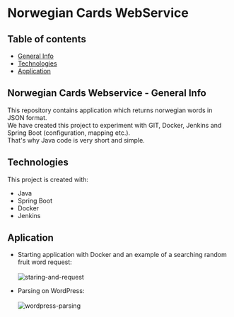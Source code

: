 # Norwegian Cards WebService

## Table of contents
* [General Info](#norwegian-cards-webservice---general-info)
* [Technologies](#technologies)
* [Application](#application)

## Norwegian Cards Webservice - General Info
This repository contains application which returns norwegian words in JSON format. <br>
We have created this project to experiment with GIT, Docker, Jenkins and Spring Boot (configuration, mapping etc.). <br>
That's why Java code is very short and simple. <br>

## Technologies
This project is created with:
* Java
* Spring Boot
* Docker
* Jenkins

## Aplication
* Starting application with Docker and an example of a searching random fruit word request: <br><br>
![staring-and-request](https://i.imgur.com/2QaXYIF.gif) <br>

* Parsing on WordPress: <br><br>
![wordpress-parsing](https://i.imgur.com/ibKvLPU.gif) <br>
 
